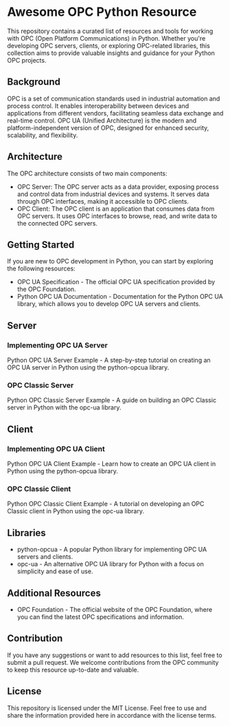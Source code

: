# Awesome OPC Python Resource

This repository contains a curated list of resources and tools for working with OPC (Open Platform Communications) in Python. Whether you're developing OPC servers, clients, or exploring OPC-related libraries, this collection aims to provide valuable insights and guidance for your Python OPC projects.

## Background

OPC is a set of communication standards used in industrial automation and process control. It enables interoperability between devices and applications from different vendors, facilitating seamless data exchange and real-time control. OPC UA (Unified Architecture) is the modern and platform-independent version of OPC, designed for enhanced security, scalability, and flexibility.

## Architecture

The OPC architecture consists of two main components:
- OPC Server: The OPC server acts as a data provider, exposing process and control data from industrial devices and systems. It serves data through OPC interfaces, making it accessible to OPC clients.
- OPC Client: The OPC client is an application that consumes data from OPC servers. It uses OPC interfaces to browse, read, and write data to the connected OPC servers.

## Getting Started
If you are new to OPC development in Python, you can start by exploring the following resources:
- OPC UA Specification - The official OPC UA specification provided by the OPC Foundation.
- Python OPC UA Documentation - Documentation for the Python OPC UA library, which allows you to develop OPC UA servers and clients.

## Server

### Implementing OPC UA Server
Python OPC UA Server Example - A step-by-step tutorial on creating an OPC UA server in Python using the python-opcua library.

### OPC Classic Server
Python OPC Classic Server Example - A guide on building an OPC Classic server in Python with the opc-ua library.

## Client

### Implementing OPC UA Client
Python OPC UA Client Example - Learn how to create an OPC UA client in Python using the python-opcua library.

### OPC Classic Client

Python OPC Classic Client Example - A tutorial on developing an OPC Classic client in Python using the opc-ua library.

## Libraries
- python-opcua - A popular Python library for implementing OPC UA servers and clients.
- opc-ua - An alternative OPC UA library for Python with a focus on simplicity and ease of use.

## Additional Resources
- OPC Foundation - The official website of the OPC Foundation, where you can find the latest OPC specifications and information.

## Contribution
If you have any suggestions or want to add resources to this list, feel free to submit a pull request. We welcome contributions from the OPC community to keep this resource up-to-date and valuable.

## License
This repository is licensed under the MIT License. Feel free to use and share the information provided here in accordance with the license terms.